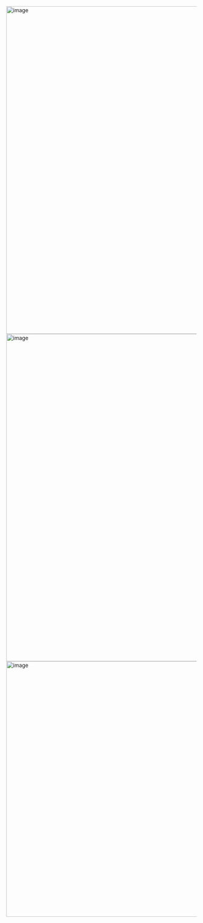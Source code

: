 <img width="1050" height="868" alt="image" src="https://github.com/user-attachments/assets/e66c5333-0739-4915-8a4f-ac5599affdce" />
<img width="1046" height="867" alt="image" src="https://github.com/user-attachments/assets/76031a03-12d9-4c47-ae65-6cafd90e60ac" />
<img width="1470" height="677" alt="image" src="https://github.com/user-attachments/assets/619c5ae7-9b4e-4038-9f84-5c14d6f78ce0" />
